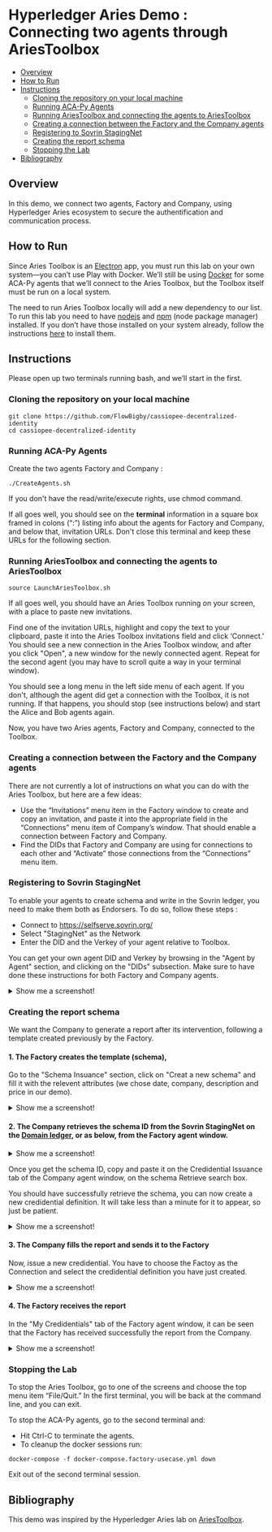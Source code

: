 # Hyperledger Aries Demo : Connecting two agents through AriesToolbox<!-- omit in toc -->

- [Overview](#overview)
- [How to Run](#how-to-run)
- [Instructions](#instructions)
  - [Cloning the repository on your local machine](#cloning-the-repository-on-your-local-machine)
  - [Running ACA-Py Agents](#running-aca-py-agents)
  - [Running AriesToolbox and connecting the agents to AriesToolbox](#running-ariesToolbox-and-connecting-the-agents-to-ariestoolbox)
  - [Creating a connection between the Factory and the Company agents](#creating-a-connection-between-the-factory-and-the-company-agents)
  - [Registering to Sovrin StagingNet](#registering-to-sovrin-stagingNet)
  - [Creating the report schema](#creating-the-report-schema)
  - [Stopping the Lab](#stopping-the-lab)
- [Bibliography](#bibliography)


## Overview

In this demo, we connect two agents, Factory and Company, using Hyperledger Aries ecosystem to secure the authentification and communication process. 

## How to Run

Since Aries Toolbox is an [Electron](https://www.electronjs.org/) app, you must run this lab on your own system—you can’t use Play with Docker. We’ll still be using [Docker](https://docs.docker.com/engine/install/ubuntu/) for some ACA-Py agents that we’ll connect to the Aries Toolbox, but the Toolbox itself must be run on a local system.

The need to run Aries Toolbox locally will add a new dependency to our list. To run this lab you need to have [nodejs](https://nodejs.org/) and [npm](https://www.npmjs.com/) (node package manager) installed. If you don’t have those installed on your system already, follow the instructions [here](https://www.npmjs.com/get-npm) to install them.


## Instructions

Please open up two terminals running bash, and we’ll start in the first.

### Cloning the repository on your local machine

```
git clone https://github.com/FlowBigby/cassiopee-decentralized-identity
cd cassiopee-decentralized-identity

```

### Running ACA-Py Agents

Create the two agents Factory and Company :

```
./CreateAgents.sh

```
If you don't have the read/write/execute rights, use chmod command.

If all goes well, you should see on the **terminal** information in a square box framed in colons (“:”) listing info about the agents for Factory and Company, and below that, invitation URLs. Don't close this terminal and keep these URLs for the following section.

### Running AriesToolbox and connecting the agents to AriesToolbox

```
source LaunchAriesToolbox.sh

```
If all goes well, you should have an Aries Toolbox running on your screen, with a place to paste new invitations.

Find one of the invitation URLs, highlight and copy the text to your clipboard, paste it into the Aries Toolbox invitations field and click ‘Connect.’ You should see a new connection in the Aries Toolbox window, and after you click "Open", a new window for the newly connected agent. Repeat for the second agent (you may have to scroll quite a way in your terminal window).

You should see a long menu in the left side menu of each agent. If you don't, although the agent did get a connection with the Toolbox, it is not running. If that happens, you should stop (see instructions below) and start the Alice and Bob agents again.

Now, you have two Aries agents, Factory and Company, connected to the Toolbox.


### Creating a connection between the Factory and the Company agents

There are not currently a lot of instructions on what you can do with the Aries Toolbox, but here are a few ideas:

*   Use the “Invitations” menu item in the Factory window to create and copy an invitation, and paste it into the appropriate field in the “Connections” menu item of Company’s window. That should enable a connection between Factory and Company.
*   Find the DIDs that Factory and Company are using for connections to each other and “Activate” those connections from the “Connections” menu item.

### Registering to Sovrin StagingNet

To enable your agents to create schema and write in the Sovrin ledger, you need to make them both as Endorsers. To do so, follow these steps :

*   Connect to https://selfserve.sovrin.org/
*   Select "StagingNet" as the Network
*   Enter the DID and the Verkey of your agent relative to Toolbox. 

You can get your own agent DID and Verkey by browsing in the "Agent by Agent" section, and clicking on the "DIDs" subsection. Make sure to have done these instructions for both Factory and Company agents.

<details>
    <summary>Show me a screenshot!</summary>
    <img src="https://cdn.discordapp.com/attachments/776834563950379038/851123712773324830/RegisterStagingNet.png">
</details>

### Creating the report schema

We want the Company to generate a report after its intervention, following a template created previously by the Factory.

#### 1.   The Factory creates the template (schema),

Go to the "Schema Insuance" section, click on "Creat a new schema" and fill it with the relevent attributes (we chose date, company, description and price in our demo).
<details>
    <summary>Show me a screenshot!</summary>
    <img src="https://cdn.discordapp.com/attachments/776834563950379038/851130972530671626/Schema.png">
</details>

#### 2.   The Company retrieves the schema ID from the Sovrin StagingNet on the [Domain ledger](https://indyscan.io/home/SOVRIN_STAGINGNET), or as below, from the Factory agent window.

<details>
    <summary>Show me a screenshot!</summary>
    <img src="https://cdn.discordapp.com/attachments/776834563950379038/851133314614296606/SchemaId1.png">
</details>

Once you get the schema ID, copy and paste it on the Credidential Issuance tab of the Company agent window, on the schema Retrieve search box.

You should have successfully retrieve the schema, you can now create a new credidential definition. It will take less than a minute for it to appear, so just be patient.
<details>
    <summary>Show me a screenshot!</summary>
    <img src="https://cdn.discordapp.com/attachments/776834563950379038/851133330094686228/CredidentialDefinition.png">
</details>

#### 3.   The Company fills the report and sends it to the Factory

Now, issue a new credidential. You have to choose the Factoy as the Connection and select the credidential definition you have just created.
<details>
    <summary>Show me a screenshot!</summary>
    <img src="https://cdn.discordapp.com/attachments/776834563950379038/851133344497270814/IssueCredidential.png">
</details>

#### 4.   The Factory receives the report

In the "My Credidentials" tab of the Factory agent window, it can be seen that the Factory has received successfully the report from the Company.

<details>
    <summary>Show me a screenshot!</summary>
    <img src="https://cdn.discordapp.com/attachments/776834563950379038/851133358511751168/ReceivedCredidential.png">
</details>


### Stopping the Lab

To stop the Aries Toolbox, go to one of the screens and choose the top menu item “File/Quit.” In the first terminal, you will be back at the command line, and you can exit.

To stop the ACA-Py agents, go to the second terminal and:


*   Hit Ctrl-C to terminate the agents.
*   To cleanup the docker sessions run:

```
docker-compose -f docker-compose.factory-usecase.yml down

```

Exit out of the second terminal session.


## Bibliography

This demo was inspired by the Hyperledger Aries lab on [AriesToolbox](https://github.com/cloudcompass/ToIPLabs/blob/master/docs/LFS173x/AriesToolboxLab.md).
